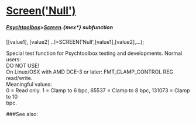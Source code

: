 # [Screen('Null')](Screen-Null) 
##### [Psychtoolbox](Psychtoolbox)>[Screen](Screen).{mex*} subfunction

[[value1], [value2] ..]=SCREEN('Null',[value1],[value2],...);

Special test function for Psychtoolbox testing and developments. Normal users:  
DO NOT USE!  
On Linux/OSX with AMD DCE-3 or later: FMT\_CLAMP\_CONTROL REG read/write.  
Meaningful values:  
0 = Read only. 1 = Clamp to 6 bpc, 65537 = Clamp to 8 bpc, 131073 = Clamp to 10  
bpc.  
  


###See also:


